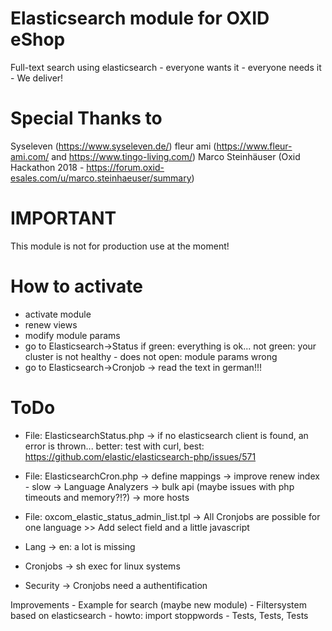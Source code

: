 # Elasticsearch module for OXID eShop

Full-text search using elasticsearch - everyone wants it - everyone needs it - We deliver!

# Special Thanks to
Syseleven (https://www.syseleven.de/)
fleur ami (https://www.fleur-ami.com/ and https://www.tingo-living.com/)
Marco Steinhäuser (Oxid Hackathon 2018 - https://forum.oxid-esales.com/u/marco.steinhaeuser/summary)

# IMPORTANT

This module is not for production use at the moment!

# How to activate

- activate module
- renew views
- modify module params
- go to Elasticsearch->Status if green: everything is ok... not green: your cluster is not healthy - does not open: module params wrong
- go to Elasticsearch->Cronjob -> read the text in german!!!

# ToDo
- File: ElasticsearchStatus.php
    -> if no elasticsearch client is found, an error is thrown... better: test with curl, best: https://github.com/elastic/elasticsearch-php/issues/571
  
- File: ElasticsearchCron.php
    -> define mappings
    -> improve renew index - slow
    -> Language Analyzers
    -> bulk api (maybe issues with php timeouts and memory?!?)
    -> more hosts

- File: oxcom_elastic_status_admin_list.tpl
    -> All Cronjobs are possible for one language >> Add select field and a little javascript

- Lang
    -> en: a lot is missing

- Cronjobs
    -> sh exec for linux systems

- Security
  -> Cronjobs need a authentification
 
Improvements 
    - Example for search (maybe new module)
    - Filtersystem based on elasticsearch
    - howto: import stoppwords
    - Tests, Tests, Tests
